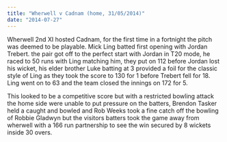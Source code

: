 ```yaml
---
title: "Wherwell v Cadnam (home, 31/05/2014)"
date: "2014-07-27"
---
```


Wherwell 2nd XI hosted Cadnam, for the first time in a fortnight the pitch was deemed to be playable. Mick Ling batted first opening with Jordan Trebert. the pair got off to the perfect start with Jordan in T20 mode, he raced to 50 runs with Ling matching him, they put on 112 before Jordan lost his wicket, his elder brother Luke batting at 3 provided a foil for the classic style of Ling as they took the score to 130 for 1 before Trebert fell for 18. Ling went on to 63 and the team closed the innings on 172 for 5.

This looked to be a competitive score but with a restricted bowling attack the home side were unable to put pressure on the batters, Brendon Tasker held a caught and bowled and Rob Weeks took a fine catch off the bowling of Robbie Gladwyn but the visitors batters took the game away from wherwell with a 166 run partnership to see the win secured by 8 wickets inside 30 overs.
